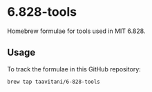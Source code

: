 # 6.828-tools

Homebrew formulae for tools used in MIT 6.828.

## Usage

To track the formulae in this GitHub repository:

    brew tap taavitani/6-828-tools
